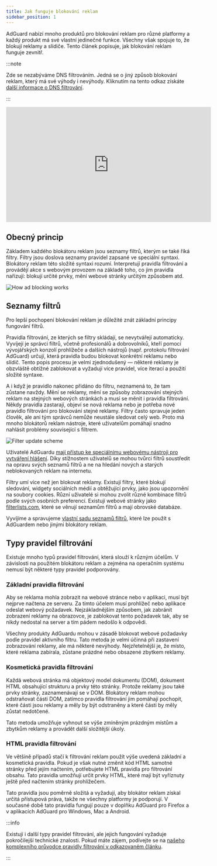 ```yaml
---
title: Jak funguje blokování reklam
sidebar_position: 1
---
```


AdGuard nabízí mnoho produktů pro blokování reklam pro různé platformy a každý produkt má své vlastní jedinečné funkce. Všechny však spojuje to, že blokují reklamy a slídiče. Tento článek popisuje, jak blokování reklam funguje zevnitř.

:::note

Zde se nezabýváme DNS filtrováním. Jedná se o jiný způsob blokování reklam, který má své výhody i nevýhody. Kliknutím na tento odkaz získáte [další informace o DNS filtrování](https://adguard-dns.io/kb/general/dns-filtering#how-does-dns-filtering-work).

:::  

<iframe width="560" height="315" class="youtube-video" src="https://www.youtube-nocookie.com/embed/Xq_CUdh0T_w" title="YouTube video player" frameborder="0" allow="accelerometer; autoplay; clipboard-write; encrypted-media; gyroscope; picture-in-picture" allowfullscreen></iframe>

## Obecný princip

Základem každého blokátoru reklam jsou seznamy filtrů, kterým se také říká filtry. Filtry jsou doslova seznamy pravidel zapsané ve speciální syntaxi. Blokátory reklam této složité syntaxi rozumí. Interpretují pravidla filtrování a provádějí akce s webovým provozem na základě toho, co jim pravidla nařizují: blokují určité prvky, mění webové stránky určitým způsobem atd.

![How ad blocking works](https://cdn.adtidy.org/public/Adguard/Blog/manifestv3/adblockingworks.png)

## Seznamy filtrů

Pro lepší pochopení blokování reklam je důležité znát základní principy fungování filtrů.

Pravidla filtrování, ze kterých se filtry skládají, se nevytvářejí automaticky. Vyvíjejí je správci filtrů, včetně profesionálů a dobrovolníků, kteří pomocí vývojářských konzolí prohlížeče a dalších nástrojů (např. protokolu filtrování AdGuard) určují, která pravidla budou blokovat konkrétní reklamu nebo slídič. Tento popis procesu je velmi zjednodušený — některé reklamy je obzvláště obtížné zablokovat a vyžadují více pravidel, více iterací a použití složité syntaxe.

A i když je pravidlo nakonec přidáno do filtru, neznamená to, že tam zůstane navždy. Mění se reklamy, mění se způsoby zobrazování stejných reklam na stejných webových stránkách a musí se měnit i pravidla filtrování. Někdy pravidla zastarají, objeví se nová reklama nebo je potřeba nové pravidlo filtrování pro blokování stejné reklamy. Filtry často spravuje jeden člověk, ale ani tým správců nemůže neustále sledovat celý web. Proto má mnoho blokátorů reklam nástroje, které uživatelům pomáhají snadno nahlásit problémy související s filtrem.

![Filter update scheme](https://cdn.adtidy.org/public/Adguard/Blog/manifestv3/filtersupdates.png)

Uživatelé AdGuardu [mají přístup ke speciálnímu webovému nástroji pro vytváření hlášení](https://reports.adguard.com/new_issue.html). Díky stížnostem uživatelů se mohou tvůrci filtrů soustředit na opravu svých seznamů filtrů a ne na hledání nových a starých neblokovaných reklam na internetu.

Filtry umí více než jen blokovat reklamy. Existují filtry, které blokují sledování, widgety sociálních médií a obtěžující prvky, jako jsou upozornění na soubory cookies. Různí uživatelé si mohou zvolit různé kombinace filtrů podle svých osobních preferencí. Existují webové stránky jako [filterlists.com](https://filterlists.com/), které se věnují seznamům filtrů a mají obrovské databáze.

Vyvíjíme a spravujeme [vlastní sadu seznamů filtrů](../adguard-filters), které lze použít s AdGuardem nebo jinými blokátory reklam.

## Typy pravidel filtrování

Existuje mnoho typů pravidel filtrování, která slouží k různým účelům. V závislosti na použitém blokátoru reklam a zejména na operačním systému nemusí být některé typy pravidel podporovány.

### Základní pravidla filtrování

Aby se reklama mohla zobrazit na webové stránce nebo v aplikaci, musí být nejprve načtena ze serveru. Za tímto účelem musí prohlížeč nebo aplikace odeslat webový požadavek. Nejzákladnějším způsobem, jak zabránit zobrazení reklamy na obrazovce, je zablokovat tento požadavek tak, aby se nikdy nedostal na server a tím pádem nedošlo k odpovědi.

Všechny produkty AdGuardu mohou v zásadě blokovat webové požadavky podle pravidel aktivního filtru. Tato metoda je velmi účinná při zastavení zobrazování reklamy, ale má některé nevýhody. Nejzřetelnější je, že místo, které reklama zabírala, zůstane prázdné nebo obsazené zbytkem reklamy.

### Kosmetická pravidla filtrování

Každá webová stránka má objektový model dokumentu (DOM), dokument HTML obsahující strukturu a prvky této stránky. Protože reklamy jsou také prvky stránky, zaznamenávají se v DOM. Blokátory reklam mohou odstraňovat části DOM, zatímco pravidla filtrování jim pomáhají pochopit, které části jsou reklamy a měly by být odstraněny a které části by měly zůstat nedotčené.

Tato metoda umožňuje vyhnout se výše zmíněným prázdným místům a zbytkům reklamy a provádět další složitější úkoly.

### HTML pravidla filtrování

Ve většině případů stačí k filtrování reklam použít výše uvedená základní a kosmetická pravidla. Pokud je však nutné změnit kód HTML samotné stránky před jejím načtením, potřebujete HTML pravidla pro filtrování obsahu. Tato pravidla umožňují určit prvky HTML, které mají být vyříznuty ještě před načtením stránky prohlížečem.

Tato pravidla jsou poměrně složitá a vyžadují, aby blokátor reklam získal určitá přístupová práva, takže ne všechny platformy je podporují. V současné době tato pravidla fungují pouze v doplňku AdGuard pro Firefox a v aplikacích AdGuard pro Windows, Mac a Android.

:::info

Existují i další typy pravidel filtrování, ale jejich fungování vyžaduje pokročilejší technické znalosti. Pokud máte zájem, podívejte se na [našeho komplexního průvodce pravidly filtrování v odkazovaném článku](../create-own-filters).

:::
